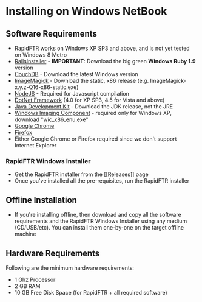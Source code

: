 # Installing on Windows NetBook

## Software Requirements

* RapidFTR works on Windows XP SP3 and above, and is not yet tested on Windows 8 Metro
* [RailsInstaller](http://railsinstaller.org) - **IMPORTANT**: Download the big green **Windows Ruby 1.9** version
* [CouchDB](http://couchdb.apache.org/) - Download the latest Windows version
* [ImageMagick](http://www.imagemagick.org/script/binary-releases.php) - Download the static, x86 release (e.g. ImageMagick-x.y.z-Q16-x86-static.exe)
* [NodeJS](http://nodejs.org/download/) - Required for Javascript compilation
* [DotNet Framework]( http://www.microsoft.com/en-in/download/details.aspx?id=17718) (4.0 for XP SP3, 4.5 for Vista and above)
* [Java Development Kit]( http://www.oracle.com/technetwork/java/javase/downloads/jdk7-downloads-1880260.html) - Download the JDK release, not the JRE
* [Windows Imaging Component](http://www.microsoft.com/en-in/download/details.aspx?id=32) - required only for Windows XP, download "wic_x86_enu.exe"
* [Google Chrome](http://www.google.com/chrome/eula.html?standalone=1)
* [Firefox](http://getfirefox.com)
* Either Google Chrome or Firefox required since we don't support Internet Explorer

### RapidFTR Windows Installer

* Get the RapidFTR installer from the [[Releases]] page
* Once you've installed all the pre-requisites, run the RapidFTR installer

## Offline Installation

* If you're installing offline, then download and copy all the software requirements and the RapidFTR Windows Installer using any medium (CD/USB/etc). You can install them one-by-one on the target offline machine

## Hardware Requirements

Following are the minimum hardware requirements:

* 1 Ghz Processor
* 2 GB RAM
* 10 GB Free Disk Space (for RapidFTR + all required software)
